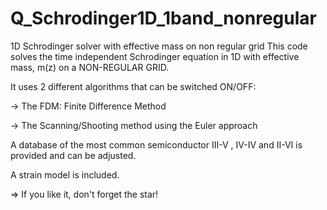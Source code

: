 # Q_Schrodinger1D_1band_nonregular
1D Schrodinger solver with effective mass on non regular grid
This code solves the time independent Schrodinger equation in 1D with effective mass, m(z) on a NON-REGULAR GRID.

It uses 2 different algorithms that can be switched ON/OFF:

-> The FDM: Finite Difference Method

-> The Scanning/Shooting method using the Euler approach

A database of the most common semiconductor III-V , IV-IV and II-VI is provided and can be adjusted.

A strain model is included.

=> If you like it, don't forget the star!

